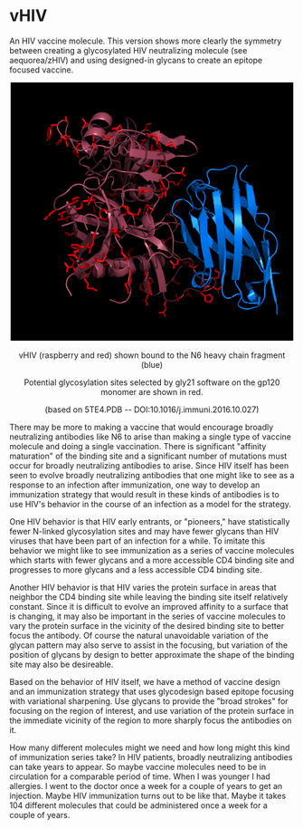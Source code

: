 # vHIV
An HIV vaccine molecule. This version shows more clearly the symmetry between creating a glycosylated HIV neutralizing molecule (see aequorea/zHIV) and using designed-in glycans to create an epitope focused vaccine.
<p align="center">
  <img src="vHIV2.png" width="500"/>
</p>
<p align="center">
  vHIV (raspberry and red) shown bound to the N6 heavy chain fragment (blue)
</p>
<p align="center">
  Potential glycosylation sites selected by gly21 software on the gp120 monomer are shown in red.
</p>
<p align="center">
  (based on 5TE4.PDB -- DOI:10.1016/j.immuni.2016.10.027)
</p>
<p>
There may be more to making a vaccine that would encourage broadly neutralizing antibodies like N6 to arise than making a single type of vaccine molecule and doing a single vaccination. There is significant "affinity maturation" of the binding site and a significant number of mutations must occur for broadly neutralizing antibodies to arise. Since HIV itself has been seen to evolve broadly neutralizing antibodies that one might like to see as a response to an infection after immunization, one way to develop an immunization strategy that would result in these kinds of antibodies is to use HIV's behavior in the course of an infection as a model for the strategy.
</p>
<p>
One HIV behavior is that HIV early entrants, or "pioneers," have statistically fewer N-linked glycosylation sites and may have fewer glycans than HIV viruses that have been part of an infection for a while. To imitate this behavior we might like to see immunization as a series of vaccine molecules which starts with fewer glycans and a more accessible CD4 binding site and progresses to more glycans and a less accessible CD4 binding site. 
</p>
<p>
Another HIV behavior is that HIV varies the protein surface in areas that neighbor the CD4 binding site while leaving the binding site itself relatively constant. Since it is difficult to evolve an improved affinity to a surface that is changing, it may also be important in the series of vaccine molecules to vary the protein surface in the vicinity of the desired binding site to better focus the antibody. Of course the natural unavoidable variation of the glycan pattern may also serve to assist in the focusing, but variation of the position of glycans by design to better approximate the shape of the binding site may also be desireable.
</p>
<p>
Based on the behavior of HIV itself, we have a method of vaccine design and an immunization strategy that uses glycodesign based epitope focusing with variational sharpening. Use glycans to provide the "broad strokes" for focusing on the region of interest, and use variation of the protein surface in the immediate vicinity of the region to more sharply focus the antibodies on it.
</p>
<p>
How many different molecules might we need and how long might this kind of immunization series take? In HIV patients, broadly neutralizing antibodies can take years to appear. So maybe vaccine molecules need to be in circulation for a comparable period of time. When I was younger I had allergies. I went to the doctor once a week for a couple of years to get an injection. Maybe HIV immunization turns out to be like that. Maybe it takes 104 different molecules that could be administered once a week for a couple of years.
</p>
